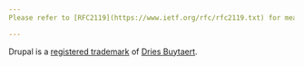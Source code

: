 ```yaml
---
Please refer to [RFC2119](https://www.ietf.org/rfc/rfc2119.txt) for meaning of words `MUST`, `SHOULD` and `MAY`.

---
```

Drupal is a [registered trademark](http://drupal.com/trademark) of [Dries Buytaert](http://buytaert.net/).
